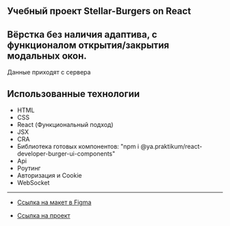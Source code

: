 ## Учебный проект Stellar-Burgers on React

## Вёрстка без наличия адаптива, с функционалом открытия/закрытия модальных окон.

Данные приходят с сервера

## Использованные технологии
* HTML
* CSS
* React (Функциональный подход)
* JSX 
* CRA
* Библиотека готовых компонентов:
 "npm i @ya.praktikum/react-developer-burger-ui-components"
* Api
* Роутинг 
* Авторизация и Cookie
* WebSocket


___

* [Ссылка на макет в Figma](https://www.figma.com/file/ocw9a6hNGeAejl4F3G9fp8/React-_-%D0%9F%D1%80%D0%BE%D0%B5%D0%BA%D1%82%D0%BD%D1%8B%D0%B5-%D0%B7%D0%B0%D0%B4%D0%B0%D1%87%D0%B8-(3-%D0%BC%D0%B5%D1%81%D1%8F%D1%86%D0%B0)_external_link?node-id=0%3A1)


* [Ссылка на проект](https://feelcover.github.io/react-burger/)

